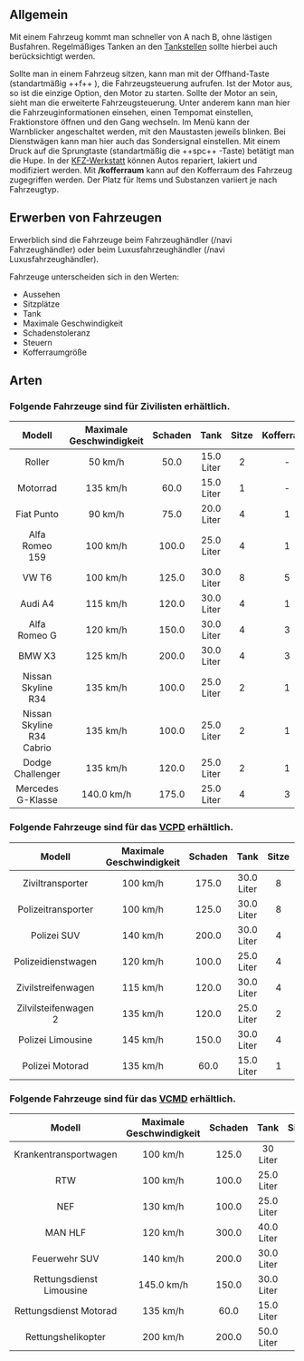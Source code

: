 ## Allgemein

Mit einem Fahrzeug kommt man schneller von A nach B, ohne lästigen Busfahren. Regelmäßiges Tanken an den [Tankstellen](../../pages/biz/tankstelle.md) sollte hierbei auch berücksichtigt werden.

Sollte man in einem Fahrzeug sitzen, kann man mit der Offhand-Taste (standartmäßig ++f++ ), die Fahrzeugsteuerung aufrufen. Ist der Motor aus, so ist die einzige Option, den Motor zu starten. Sollte der Motor an sein, sieht man die erweiterte Fahrzeugsteuerung. Unter anderem kann man hier die Fahrzeuginformationen einsehen, einen Tempomat einstellen, Fraktionstore öffnen und den Gang wechseln. Im Menü kann der Warnblicker angeschaltet werden, mit den Maustasten jeweils blinken. Bei Dienstwägen kann man hier auch das Sondersignal einstellen. Mit einem Druck auf die Sprungtaste (standartmäßig die ++spc++ -Taste) betätigt man die Hupe. 
In der <a href="https://imgxrke.github.io/GRWiki/pages/fahrzeuge/kfz-werkstatt" title="KFZ-Werkstatt">KFZ-Werkstatt</a> können Autos repariert, lakiert und modifiziert werden. Mit **/kofferraum** kann auf den Kofferraum des Fahrzeug zugegriffen werden. Der Platz für Items und Substanzen variiert je nach Fahrzeugtyp.

## Erwerben von Fahrzeugen
Erwerblich sind die Fahrzeuge beim Fahrzeughändler (/navi Fahrzeughändler) oder beim Luxusfahrzeughändler (/navi Luxusfahrzeughändler).

Fahrzeuge unterscheiden sich in den Werten:

+ Aussehen
+ Sitzplätze
+ Tank
+ Maximale Geschwindigkeit
+ Schadenstoleranz
+ Steuern
+ Kofferraumgröße


## Arten
### Folgende Fahrzeuge sind für Zivilisten erhältlich.

| Modell | Maximale Geschwindigkeit | Schaden | Tank | Sitze | Kofferraum | Substanzen | Steuern (pro Abrechnung) | Preis |
|:-:|:-:|:-:|:-:|:-:|:-:|:-:|:-:|:-:|
| Roller| 50 km/h | 50.0 | 15.0 Liter | 2 | - | 5g | 5.0€ | 1500.0€ |
| Motorrad | 135 km/h | 60.0 | 15.0 Liter | 1 | - | - | 45.0€ | 11000.0€ |
| Fiat Punto | 90 km/h | 75.0 | 20.0 Liter | 4 | 1 | 10g | 7.5€ | 2000.0€ |
| Alfa Romeo 159 | 100 km/h | 100.0 | 25.0 Liter | 4 | 1 | 15g | 10.0€ | 3500.0€ |
| VW T6 | 100 km/h | 125.0 | 30.0 Liter | 8 | 5 | 100g | 20.0€ | 5500.0€ |
| Audi A4 | 115 km/h | 120.0 | 30.0 Liter | 4 | 1 | 25g | 20.0€ | 7950.0€ |
| Alfa Romeo G | 120 km/h | 150.0 | 30.0 Liter | 4 | 3 | 30g | 35.0€ | 10000.0€ |
| BMW X3 | 125 km/h |200.0 | 30.0 Liter | 4 | 3 | 75g | 50.0€ | 14500.0€ |
| Nissan Skyline R34 | 135 km/h | 100.0 | 25.0 Liter | 2 | 1 | 25g | 50.0€ | 18000.0€ |
| Nissan Skyline R34 Cabrio | 135 km/h | 100.0 | 25.0 Liter | 2 | 1 | 25g | 50.0€ | 18000.0€ |
| Dodge Challenger | 135 km/h | 120.0 | 25.0 Liter | 2 | 1 | 25g | 50.0€ | 18500.0€ |
| Mercedes G-Klasse | 140.0 km/h | 175.0 | 25.0 Liter | 4 | 3 | 60g | 75.0€ | 20000.0€ |

### Folgende Fahrzeuge sind für das [VCPD](../../pages/fraktionen/polizei.md) erhältlich.

| Modell | Maximale Geschwindigkeit | Schaden | Tank | Sitze | Kofferraum | Substanzen  | Steuern (pro Abrechnung) | Preis |
|:-:|:-:|:-:|:-:|:-:|:-:|:-:|:-:|:-:|
| Ziviltransporter | 100 km/h |175.0 | 30.0 Liter | 8 | - | - | - | 6500.0€ |
| Polizeitransporter | 100 km/h | 125.0 | 30.0 Liter | 8 | 5 | 100g | - | 5500€ |
| Polizei SUV | 140 km/h | 200.0 | 30.0 Liter | 4 | - | 3 | 30g | 14500.0€ |
| Polizeidienstwagen | 120 km/h | 100.0 | 25.0 Liter | 4 | 5 | 25g | - | 3250.0€ |
| Zivilstreifenwagen | 115 km/h | 120.0 | 30.0 Liter | 4 | 1 | 25g | - | 13500.0€ |
| Zilvilsteifenwagen 2 | 135 km/h | 120.0 | 25.0 Liter | 2 | 1 | 25g | - | 18500.0€ |
| Polizei Limousine | 145 km/h | 150.0 | 30.0 Liter | 4 | 3 | 30g | - | 10000.0€ |
| Polizei Motorad | 135 km/h | 60.0 | 15.0 Liter | 1 | - | - | - | 11000.0€ |

### Folgende Fahrzeuge sind für das [VCMD](../../pages/fraktionen/rettungsdienst.md) erhältlich.

| Modell | Maximale Geschwindigkeit | Schaden | Tank | Sitze | Kofferraum | Substanzen | Steuern (pro Abrechnung) | Preis |
|:-:|:-:|:-:|:-:|:-:|:-:|:-:|:-:|:-:|
| Krankentransportwagen | 100 km/h | 125.0 | 30 Liter | 4 | 5 | 100g | - | 5500€ |
| RTW | 100 km/h | 100.0 | 25.0 Liter | 4 | 5 | 25g | - | 4650.0€ |
| NEF | 130 km/h | 100.0 | 25.0 Liter | 4 | 1 | 25g | - | 12500.0€ |
| MAN HLF | 120 km/h | 300.0 | 40.0 Liter | 2 | 5 | 25g | - | 10000.0€ |
| Feuerwehr SUV | 140 km/h | 200.0 | 30.0 Liter | 4 | 3 | 75g | - | 14500.0€ |
| Rettungsdienst Limousine | 145.0 km/h | 150.0 | 30.0 Liter | 4 | 3 | 30g | - | 10000.0€ |
| Rettungsdienst Motorad | 135 km/h | 60.0 | 15.0 Liter | 1 | - | - | - | 11000.0€ |
| Rettungshelikopter | 200 km/h | 200.0 | 50.0 Liter | 5 | ? | ? | - | unknown |
